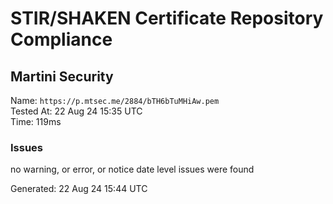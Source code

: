 # STIR/SHAKEN Certificate Repository Compliance

## Martini Security

Name: `https://p.mtsec.me/2884/bTH6bTuMHiAw.pem`\
Tested At: 22 Aug 24 15:35 UTC\
Time: 119ms

### Issues

no warning, or error, or notice date level issues were found

Generated: 22 Aug 24 15:44 UTC